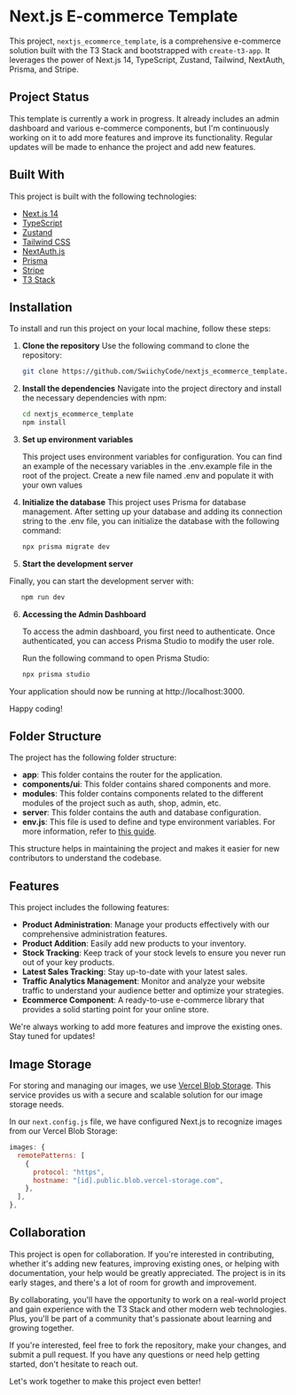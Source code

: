 # Next.js E-commerce Template

This project, `nextjs_ecommerce_template`, is a comprehensive e-commerce solution built with the T3 Stack and bootstrapped with `create-t3-app`. It leverages the power of Next.js 14, TypeScript, Zustand, Tailwind, NextAuth, Prisma, and Stripe.

## Project Status

This template is currently a work in progress. It already includes an admin dashboard and various e-commerce components, but I'm continuously working on it to add more features and improve its functionality. Regular updates will be made to enhance the project and add new features.

## Built With

This project is built with the following technologies:

- [Next.js 14](https://nextjs.org/)
- [TypeScript](https://www.typescriptlang.org/)
- [Zustand](https://github.com/pmndrs/zustand)
- [Tailwind CSS](https://tailwindcss.com/)
- [NextAuth.js](https://next-auth.js.org/)
- [Prisma](https://www.prisma.io/)
- [Stripe](https://stripe.com/)
- [T3 Stack](https://create.t3.gg/)

## Installation

To install and run this project on your local machine, follow these steps:

1. **Clone the repository**
   Use the following command to clone the repository:

   ```bash
   git clone https://github.com/SwiichyCode/nextjs_ecommerce_template.git
   ```

2. **Install the dependencies**
   Navigate into the project directory and install the necessary dependencies with npm:

   ```bash
   cd nextjs_ecommerce_template
   npm install
   ```

3. **Set up environment variables**

   This project uses environment variables for configuration. You can find an example of the necessary variables in the .env.example file in the root of the project. Create a new file named .env and populate it with your own values

4. **Initialize the database**
   This project uses Prisma for database management. After setting up your database and adding its connection string to the .env file, you can initialize the database with the following command:

   ```bash
   npx prisma migrate dev
   ```

5. **Start the development server**

Finally, you can start the development server with:

```bash
   npm run dev
```

6. **Accessing the Admin Dashboard**

   To access the admin dashboard, you first need to authenticate. Once authenticated, you can access Prisma Studio to modify the user role.

   Run the following command to open Prisma Studio:

   ```bash
   npx prisma studio
   ```

Your application should now be running at http://localhost:3000.

Happy coding!

## Folder Structure

The project has the following folder structure:

- **app**: This folder contains the router for the application.
- **components/ui**: This folder contains shared components and more.
- **modules**: This folder contains components related to the different modules of the project such as auth, shop, admin, etc.
- **server**: This folder contains the auth and database configuration.
- **env.js**: This file is used to define and type environment variables. For more information, refer to [this guide](https://create.t3.gg/en/usage/env-variables).

This structure helps in maintaining the project and makes it easier for new contributors to understand the codebase.

## Features

This project includes the following features:

- **Product Administration**: Manage your products effectively with our comprehensive administration features.
- **Product Addition**: Easily add new products to your inventory.
- **Stock Tracking**: Keep track of your stock levels to ensure you never run out of your key products.
- **Latest Sales Tracking**: Stay up-to-date with your latest sales.
- **Traffic Analytics Management**: Monitor and analyze your website traffic to understand your audience better and optimize your strategies.
- **Ecommerce Component**: A ready-to-use e-commerce library that provides a solid starting point for your online store.

We're always working to add more features and improve the existing ones. Stay tuned for updates!

## Image Storage

For storing and managing our images, we use [Vercel Blob Storage](https://vercel.com/docs/storage/vercel-blob). This service provides us with a secure and scalable solution for our image storage needs.

In our `next.config.js` file, we have configured Next.js to recognize images from our Vercel Blob Storage:

```javascript
images: {
  remotePatterns: [
    {
      protocol: "https",
      hostname: "[id].public.blob.vercel-storage.com",
    },
  ],
},
```

## Collaboration

This project is open for collaboration. If you're interested in contributing, whether it's adding new features, improving existing ones, or helping with documentation, your help would be greatly appreciated. The project is in its early stages, and there's a lot of room for growth and improvement.

By collaborating, you'll have the opportunity to work on a real-world project and gain experience with the T3 Stack and other modern web technologies. Plus, you'll be part of a community that's passionate about learning and growing together.

If you're interested, feel free to fork the repository, make your changes, and submit a pull request. If you have any questions or need help getting started, don't hesitate to reach out.

Let's work together to make this project even better!
